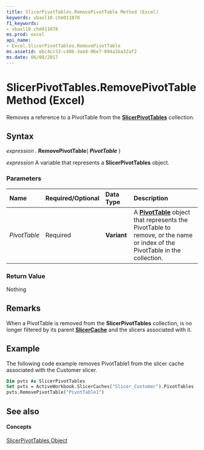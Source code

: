 ```yaml
---
title: SlicerPivotTables.RemovePivotTable Method (Excel)
keywords: vbaxl10.chm911078
f1_keywords:
- vbaxl10.chm911078
ms.prod: excel
api_name:
- Excel.SlicerPivotTables.RemovePivotTable
ms.assetid: ebc4cc53-c406-3ae4-06e7-094a1ba32af2
ms.date: 06/08/2017
---
```



# SlicerPivotTables.RemovePivotTable Method (Excel)

Removes a reference to a PivotTable from the  **[SlicerPivotTables](slicerpivottables-object-excel.md)** collection.


## Syntax

 _expression_ . **RemovePivotTable**( **_PivotTable_** )

 _expression_ A variable that represents a **SlicerPivotTables** object.


### Parameters



|**Name**|**Required/Optional**|**Data Type**|**Description**|
|:-----|:-----|:-----|:-----|
| _PivotTable_|Required| **Variant**|A  **[PivotTable](pivottable-object-excel.md)** object that represents the PivotTable to remove, or the name or index of the PivotTable in the collection.|

### Return Value

Nothing


## Remarks

When a PivotTable is removed from the  **SlicerPivotTables** collection, is no longer filtered by its parent **[SlicerCache](slicercache-object-excel.md)** and the slicers associated with it.


## Example

The following code example removes PivotTable1 from the slicer cache associated with the Customer slicer.


```vb
Dim pvts As SlicerPivotTables 
Set pvts = ActiveWorkbook.SlicerCaches("Slicer_Customer").PivotTables 
pvts.RemovePivotTable("PivotTable1")
```


## See also


#### Concepts


[SlicerPivotTables Object](slicerpivottables-object-excel.md)

